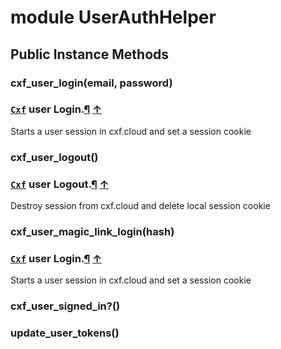 # module UserAuthHelper [](#module-UserAuthHelper) [](#top)
 ## Public Instance Methods
 ### cxf_user_login(email, password) [](#method-i-cxf_user_login)
 ### [`Cxf`](Cxf.html) user Login.[¶](#method-i-cxf_user_login-label-Cxf+user+Login.) [↑](#top)

Starts a user session in cxf.cloud and set a session cookie

 ### cxf_user_logout() [](#method-i-cxf_user_logout)
 ### [`Cxf`](Cxf.html) user Logout.[¶](#method-i-cxf_user_logout-label-Cxf+user+Logout.) [↑](#top)

Destroy session from cxf.cloud and delete local session cookie

 ### cxf_user_magic_link_login(hash) [](#method-i-cxf_user_magic_link_login)
 ### [`Cxf`](Cxf.html) user Login.[¶](#method-i-cxf_user_magic_link_login-label-Cxf+user+Login.) [↑](#top)

Starts a user session in cxf.cloud and set a session cookie

 ### cxf_user_signed_in?() [](#method-i-cxf_user_signed_in-3F)
 ### update_user_tokens() [](#method-i-update_user_tokens)
 
